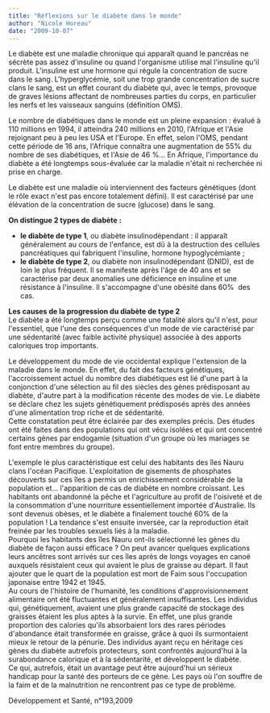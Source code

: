 ```yaml
---
title: "Réflexions sur le diabète dans le monde"
author: "Nicole Horeau"
date: "2009-10-07"
---
```


<div class="teaser"><p>Le diabète est une maladie chronique qui apparaît quand le pancréas ne sécrète pas assez d'insuline ou quand l'organisme utilise mal l'insuline qu'il produit. L'insuline est une hormone qui régule la concentration de sucre dans le sang. L'hyperglycémie, soit une trop grande concentration de sucre clans le sang, est un effet courant du diabète qui, avec le temps, provoque de graves lésions affectant de nombreuses parties du corps, en particulier les nerfs et les vaisseaux sanguins (définition OMS).</p></div>

Le nombre de diabétiques dans le monde est un pleine expansion : évalué à 110 millions en 1994, il atteindra 240 millions en 2010, l'Afrique et l'Asie rejoignant peu à peu les USA et l'Europe. En effet, selon l'OMS, pendant cette période de 16 ans, l'Afrique connaîtra une augmentation de 55% du nombre de ses diabétiques, et l'Asie de 46 %... En Afrique, l'importance du diabète a été longtemps sous-évaluée car la maladie n'était ni recherchée ni prise en charge.

Le diabète est une maladie où interviennent des facteurs génétiques (dont le rôle exact n'est pas encore totalement défini). Il est caractérisé par une élévation de la concentration de sucre (glucose) dans le sang.

**On distingue 2 types de diabète :**

- **le diabète de type 1**, ou diabète insulinodépendant : il apparaît généralement au cours de l'enfance, est dû à la destruction des cellules pancréatiques qui fabriquent l'insuline, hormone hypoglycémiante ;
- **le diabète de type 2**, ou diabète non insulinodépendant (DNID), est de loin le plus fréquent. Il se manifeste après l'âge de 40 ans et se caractérise par deux anomalies une déficience en insuline et une résistance à l'insuline. Il s'accompagne d'une obésité dans 60%  des cas.

**Les causes de la progression du diabète de type 2**  
Le diabète a été longtemps perçu comme une fatalité alors qu'il n'est, pour l'essentiel, que l'une des conséquences d'un mode de vie caractérisé par une sédentarité (avec faible activité physique) associée à des apports caloriques trop importants.

Le développement du mode de vie occidental explique l'extension de la maladie dans le monde. En effet, du fait des facteurs génétiques, l'accroissement actuel du nombre des diabétiques est lié d'une part à la conjonction d'une sélection au fil des siècles des gènes prédisposant au diabète, d'autre part à la modification récente des modes de vie. Le diabète se déclare chez les sujets génétiquement prédisposés après des années d'une alimentation trop riche et de sédentarité.  
Cette constatation peut être éclairée par des exemples précis. Des études ont été faites dans des populations qui ont vécu isolées et qui ont concentré certains gènes par endogamie (situation d'un groupe où les mariages se font entre membres du groupe).

L'exemple le plus caractéristique est celui des habitants des îles Nauru clans l'océan Pacifique. L'exploitation de gisements de phosphates découverts sur ces îles a permis un enrichissement considérable de la population et... l'apparition de cas de diabète en nombre croissant. Les habitants ont abandonné la pêche et l'agriculture au profit de l'oisiveté et de la consommation d'une nourriture essentiellement importée d'Australie. Ils sont devenus obèses, et le diabète a finalement touché 60% de la population ! La tendance s'est ensuite inversée, car la reproduction était freinée par les troubles sexuels liés à la maladie.  
Pourquoi les habitants des îles Nauru ont-ils sélectionné les gènes du diabète de façon aussi efficace ? On peut avancer quelques explications leurs ancêtres sont arrivés sur ces îles après de longs voyages en canoë auxquels résistaient ceux qui avaient le plus de graisse au départ. II faut ajouter que le quart de la population est mort de Faim sous l'occupation japonaise entre 1942 et 1945.  
Au cours de l'histoire de l'humanité, les conditions d'approvisionnement alimentaire ont été fluctuantes et généralement insuffisantes. Les individus qui, génétiquement, avaient une plus grande capacité de stockage des graisses étaient les plus aptes à la survie. En effet, une plus grande proportion des calories qu'ils absorbaient lors des rares périodes d'abondance était transformée en graisse, grâce à quoi ils surmontaient mieux le retour de la pénurie. Des individus ayant reçu en héritage ces gènes du diabète autrefois protecteurs, sont confrontés aujourd'hui à la surabondance calorique et à la sédentarité, et développent le diabète.  
Ce qui, autrefois, était un avantage peut être aujourd'hui un sérieux handicap pour la santé des porteurs de ce gène. Les pays où l'on souffre de la faim et de la malnutrition ne rencontrent pas ce type de problème.

Développement et Santé, n°193,2009
